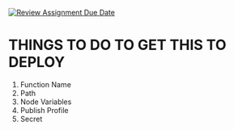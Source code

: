 [![Review Assignment Due Date](https://classroom.github.com/assets/deadline-readme-button-22041afd0340ce965d47ae6ef1cefeee28c7c493a6346c4f15d667ab976d596c.svg)](https://classroom.github.com/a/Y1vbWrq7)

# THINGS TO DO TO GET THIS TO DEPLOY

1. Function Name
2. Path
3. Node Variables
4. Publish Profile
5. Secret
